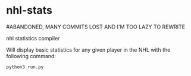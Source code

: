# nhl-stats

#ABANDONED, MANY COMMITS LOST AND I'M TOO LAZY TO REWRITE


nhl statistics compiler

Will display basic statistics for any given player in the NHL with the following command:
```
python3 run.py
```
